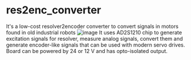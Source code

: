 # res2enc_converter
It's a low-cost resolver2encoder converter to convert signals in motors found in old industrial robots
![image](https://github.com/user-attachments/assets/d53be059-691b-4cfa-97a6-60eb2f83ab7f)
It uses AD2S1210 chip to generate excitation signals for resolver, measure analog signals, convert them and generate encoder-like signals that can be used with modern servo drives. Board can be powered by 24 or 12 V and has opto-isolated output.
